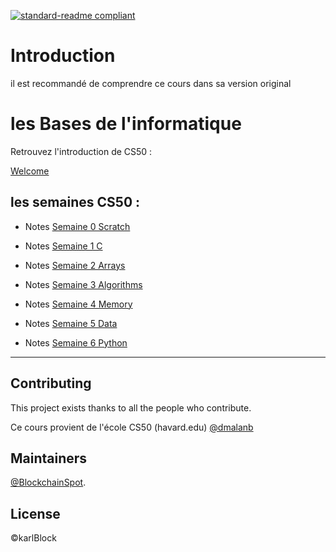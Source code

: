 
[![standard-readme compliant](https://img.shields.io/badge/readme%20style-standard-brightgreen.svg?style=flat-square)](https://github.com/BlockchainSpot/standard-readme)

# Introduction 

il est recommandé de comprendre ce cours dans sa version original

# les Bases de l'informatique

Retrouvez l'introduction de CS50 :

[Welcome](https://cs50.harvard.edu/x/2022/)

## les semaines CS50 : 

- Notes [Semaine 0 Scratch](https://github.com/BlockchainSpot/Formation-Blockchain/tree/main/0%20-%20Science%20Informatique%20CS50/Week0%20-%20Scratch)

- Notes [Semaine 1 C](https://github.com/BlockchainSpot/Formation-Blockchain/tree/main/0%20-%20Science%20Informatique%20CS50/Week1%20-%20C)

- Notes [Semaine 2 Arrays](https://github.com/BlockchainSpot/Formation-Blockchain/tree/main/0%20-%20Science%20Informatique%20CS50/Week2%20-%20Arrays)

- Notes [Semaine 3 Algorithms](https://github.com/BlockchainSpot/Formation-Blockchain/tree/main/0%20-%20Science%20Informatique%20CS50/Week3%20-%20Algorithms)

- Notes [Semaine 4 Memory](https://github.com/BlockchainSpot/Formation-Blockchain/blob/main/0%20-%20Computer%20Science%20CS50/Week4/README.md)


- Notes [Semaine 5 Data](https://github.com/BlockchainSpot/Formation-Blockchain/tree/main/0%20-%20Science%20Informatique%20CS50/Week5%20-%20%20Data)

- Notes [Semaine 6 Python](https://github.com/BlockchainSpot/Formation-Blockchain/tree/main/0%20-%20Science%20Informatique%20CS50/Week5%20-%20%20Data)

---

## Contributing

This project exists thanks to all the people who contribute.

Ce cours provient de l'école CS50 (havard.edu) [@dmalanb](https://github.com/dmalan)


## Maintainers

[@BlockchainSpot](https://github.com/BlockchainSpot).

## License

©karlBlock